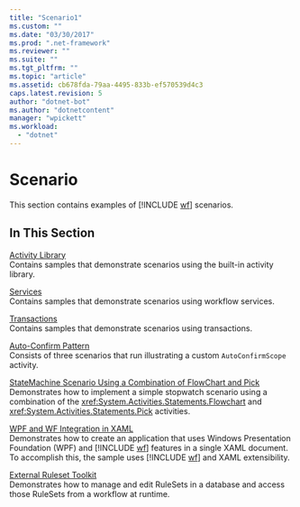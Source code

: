 ```yaml
---
title: "Scenario1"
ms.custom: ""
ms.date: "03/30/2017"
ms.prod: ".net-framework"
ms.reviewer: ""
ms.suite: ""
ms.tgt_pltfrm: ""
ms.topic: "article"
ms.assetid: cb678fda-79aa-4495-833b-ef570539d4c3
caps.latest.revision: 5
author: "dotnet-bot"
ms.author: "dotnetcontent"
manager: "wpickett"
ms.workload: 
  - "dotnet"
---
```

# Scenario
This section contains examples of [!INCLUDE [wf](../../../../includes/wf-md.md)] scenarios.  
  
## In This Section  
 [Activity Library](../../../../docs/framework/windows-workflow-foundation/samples/activity-library.md)  
 Contains samples that demonstrate scenarios using the built-in activity library.  
  
 [Services](../../../../docs/framework/windows-workflow-foundation/samples/services.md)  
 Contains samples that demonstrate scenarios using workflow services.  
  
 [Transactions](../../../../docs/framework/windows-workflow-foundation/samples/transactions.md)  
 Contains samples that demonstrate scenarios using transactions.  
  
 [Auto-Confirm Pattern](../../../../docs/framework/windows-workflow-foundation/samples/auto-confirm-pattern.md)  
 Consists of three scenarios that run illustrating a custom `AutoConfirmScope` activity.  
  
 [StateMachine Scenario Using a Combination of FlowChart and Pick](../../../../docs/framework/windows-workflow-foundation/samples/statemachine-scenario-using-a-combination-of-flowchart-and-pick.md)  
 Demonstrates how to implement a simple stopwatch scenario using a combination of the <xref:System.Activities.Statements.Flowchart> and <xref:System.Activities.Statements.Pick> activities.  
  
 [WPF and WF Integration in XAML](../../../../docs/framework/windows-workflow-foundation/samples/wpf-and-wf-integration-in-xaml.md)  
 Demonstrates how to create an application that uses Windows Presentation Foundation (WPF) and [!INCLUDE [wf](../../../../includes/wf-md.md)] features in a single XAML document. To accomplish this, the sample uses [!INCLUDE [wf](../../../../includes/wf-md.md)] and XAML extensibility.  
  
 [External Ruleset Toolkit](../../../../docs/framework/windows-workflow-foundation/samples/external-ruleset-toolkit.md)  
 Demonstrates how to manage and edit RuleSets in a database and access those RuleSets from a workflow at runtime.
